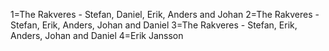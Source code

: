 1=The Rakveres - Stefan, Daniel, Erik, Anders and Johan
2=The Rakveres - Stefan, Erik, Anders, Johan and Daniel
3=The Rakveres - Stefan, Erik, Anders, Johan and Daniel
4=Erik Jansson